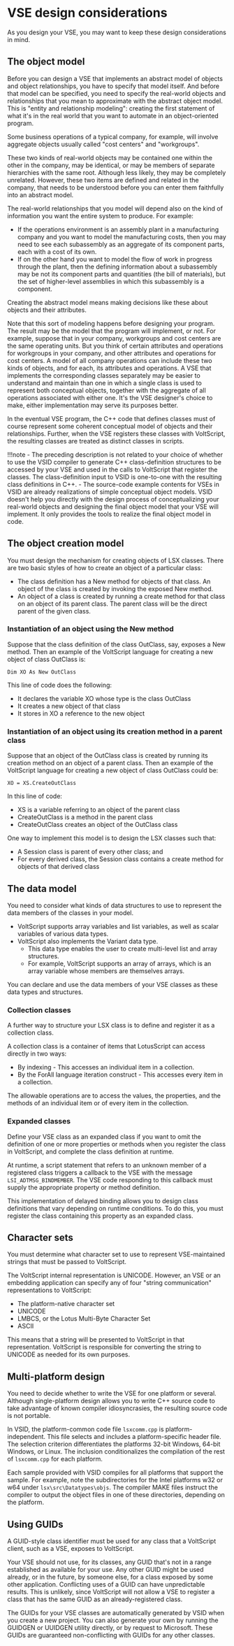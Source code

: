 # VSE design considerations

As you design your VSE, you may want to keep these design considerations in mind.

## The object model

Before you can design a VSE that implements an abstract model of objects and object relationships, you have to specify that model itself. And before that model can be specified, you need to specify the real-world objects and relationships that you mean to approximate with the abstract object model. This is "entity and relationship modeling": creating the first statement of what it's in the real world that you want to automate in an object-oriented program.

Some business operations of a typical company, for example, will involve aggregate objects usually called "cost centers" and "workgroups". 

These two kinds of real-world objects may be contained one within the other in the company, may be identical, or may be members of separate hierarchies with the same root. Although less likely, they may be completely unrelated. However, these two items are defined and related in the company, that needs to be understood before you can enter them faithfully into an abstract model.

The real-world relationships that you model will depend also on the kind of information you want the entire system to produce. For example:

- If the operations environment is an assembly plant in a manufacturing company and you want to model the manufacturing costs, then you may need to see each subassembly as an aggregate of its component parts, each with a cost of its own.
- If on the other hand you want to model the flow of work in progress through the plant, then the defining information about a subassembly may be not its component parts and quantities (the bill of materials), but the set of higher-level assemblies in which this subassembly is a component. 

Creating the abstract model means making decisions like these about objects and their attributes.

Note that this sort of modeling happens before designing your program. The result may be the model that the program will implement, or not. For example, suppose that in your company, workgroups and cost centers are the same operating units. But you think of certain attributes and operations for workgroups in your company, and other attributes and operations for cost centers. A model of all company operations can include these two kinds of objects, and for each, its attributes and operations. A VSE that implements the corresponding classes separately may be easier to understand and maintain than one in which a single class is used to represent both conceptual objects, together with the aggregate of all operations associated with either one. It's the VSE designer's choice to make, either implementation may serve its purposes better.

In the eventual VSE program, the C++ code that defines classes must of course represent some coherent conceptual model of objects and their relationships. Further, when the VSE registers these classes with VoltScript, the resulting classes are treated as distinct classes in scripts.

!!!note
    - The preceding description is not related to your choice of whether to use the VSID compiler to generate C++ class-definition structures to be accessed by your VSE and used in the calls to VoltScript that register the classes. The class-definition input to VSID is one-to-one with the resulting class definitions in C++.
    - The source-code example contents for VSEs in VSID are already realizations of simple conceptual object models. VSID doesn't help you directly with the design process of conceptualizing your real-world objects and designing the final object model that your VSE will implement. It only provides the tools to realize the final object model in code.

## The object creation model

You must design the mechanism for creating objects of LSX classes. There are two basic styles of how to create an object of a particular class:

- The class definition has a New method for objects of that class. An object of the class is created by invoking the exposed New method.
- An object of a class is created by running a create method for that class on an object of its parent class. The parent class will be the direct parent of the given class.

<!--Here are the details.-->

### Instantiation of an object using the New method

Suppose that the class definition of the class OutClass, say, exposes a New method. Then an example of the VoltScript language for creating a new object of class OutClass is:

`Dim XO As New OutClass`

This line of code does the following:

- It declares the variable XO whose type is the class OutClass
- It creates a new object of that class
- It stores in XO a reference to the new object

### Instantiation of an object using its creation method in a parent class

Suppose that an object of the OutClass class is created by running its creation method on an object of a parent class. Then an example of the VoltScript language for creating a new object of class OutClass could be:

`XO = XS.CreateOutClass`

In this line of code:

- XS is a variable referring to an object of the parent class
- CreateOutClass is a method in the parent class
- CreateOutClass creates an object of the OutClass class

One way to implement this model is to design the LSX classes such that:

- A Session class is parent of every other class; and 
- For every derived class, the Session class contains a create method for objects of that derived class

## The data model

You need to consider what kinds of data structures to use to represent the data members of the classes in your model.

- VoltScript supports array variables and list variables, as well as scalar variables of various data types.
- VoltScript also implements the Variant data type.
    - This data type enables the user to create multi-level list and array structures. 
    - For example, VoltScript supports an array of arrays, which is an array variable whose members are themselves arrays.

You can declare and use the data members of your VSE classes as these data types and structures.

### Collection classes

A further way to structure your LSX class is to define and register it as a collection class.

A collection class is a container of items that LotusScript can access directly in two ways:

- By indexing - This accesses an individual item in a collection.
- By the ForAll language iteration construct - This accesses every item in a collection.

The allowable operations are to access the values, the properties, and the methods of an individual item or of every item in the collection.

### Expanded classes

Define your VSE class as an expanded class if you want to omit the definition of one or more properties or methods when you register the class in VoltScript, and complete the class definition at runtime.

At runtime, a script statement that refers to an unknown member of a registered class triggers a callback to the VSE with the message `LSI_ADTMSG_BINDMEMBER`. The VSE code responding to this callback must supply the appropriate property or method definition.

This implementation of delayed binding allows you to design class definitions that vary depending on runtime conditions. To do this, you must register the class containing this property as an expanded class.

## Character sets

You must determine what character set to use to represent VSE-maintained strings that must be passed to VoltScript.

The VoltScript internal representation is UNICODE. However, an VSE or an embedding application can specify any of four "string communication" representations to VoltScript: 

- The platform-native character set
- UNICODE
- LMBCS, or the Lotus Multi-Byte Character Set
- ASCII

This means that a string will be presented to VoltScript in that representation. VoltScript is responsible for converting the string to UNICODE as needed for its own purposes. 

## Multi-platform design

You need to decide whether to write the VSE for one platform or several. Although single-platform design allows you to write C++ source code to take advantage of known compiler idiosyncrasies, the resulting source code is not portable.

In VSID, the platform-common code file `lsxcomm.cpp` is platform-independent. This file selects and includes a platform-specific header file. The selection criterion differentiates the platforms 32-bit Windows, 64-bit Windows, or Linux. The inclusion conditionalizes the compilation of the rest of `lsxcomm.cpp` for each platform.

Each sample provided with VSID compiles for all platforms that support the sample. For example, note the subdirectories for the Intel platforms w32 or w64 under `lsx\src\Datatypes\objs`. The compiler MAKE files instruct the compiler to output the object files in one of these directories, depending on the platform.

## Using GUIDs

A GUID-style class identifier must be used for any class that a VoltScript client, such as a VSE, exposes to VoltScript.

Your VSE should not use, for its classes, any GUID that's not in a range established as available for your use. Any other GUID might be used already, or in the future, by someone else, for a class exposed by some other application. Conflicting uses of a GUID can have unpredictable results. This is unlikely, since VoltScript will not allow a VSE to register a class that has the same GUID as an already-registered class.

The GUIDs for your VSE classes are automatically generated by VSID when you create a new project. You can also generate your own by running the GUIDGEN or UUIDGEN utility directly, or by request to Microsoft. These GUIDs are guaranteed non-conflicting with GUIDs for any other classes.